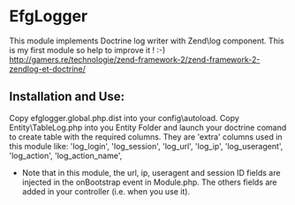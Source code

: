 EfgLogger
===============

This module implements Doctrine log writer with Zend\log component.
This is my first module so help to improve it ! :-)
http://gamers.re/technologie/zend-framework-2/zend-framework-2-zendlog-et-doctrine/

Installation and Use:
---------------------
Copy efglogger.global.php.dist into your config\autoload.
Copy Entity\TableLog.php into you Entity Folder and launch your doctrine comand to create table  with the required columns.
They are 'extra' columns used in this module like: 'log_login', 'log_session', 'log_url', 'log_ip', 'log_useragent', 'log_action', 'log_action_name',

 - Note that in this module, the url, ip, useragent and session ID fields are injected in the onBootstrap event in Module.php. 
The others fields are added in your controller (i.e. when you use it).

